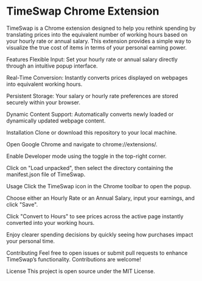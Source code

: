 # TimeSwap Chrome Extension
TimeSwap is a Chrome extension designed to help you rethink spending by translating prices into the equivalent number of working hours based on your hourly rate or annual salary. This extension provides a simple way to visualize the true cost of items in terms of your personal earning power.

Features
Flexible Input: Set your hourly rate or annual salary directly through an intuitive popup interface.

Real-Time Conversion: Instantly converts prices displayed on webpages into equivalent working hours.

Persistent Storage: Your salary or hourly rate preferences are stored securely within your browser.

Dynamic Content Support: Automatically converts newly loaded or dynamically updated webpage content.

Installation
Clone or download this repository to your local machine.

Open Google Chrome and navigate to chrome://extensions/.

Enable Developer mode using the toggle in the top-right corner.

Click on "Load unpacked", then select the directory containing the manifest.json file of TimeSwap.

Usage
Click the TimeSwap icon in the Chrome toolbar to open the popup.

Choose either an Hourly Rate or an Annual Salary, input your earnings, and click "Save".

Click "Convert to Hours" to see prices across the active page instantly converted into your working hours.

Enjoy clearer spending decisions by quickly seeing how purchases impact your personal time.

Contributing
Feel free to open issues or submit pull requests to enhance TimeSwap’s functionality. Contributions are welcome!

License
This project is open source under the MIT License.
